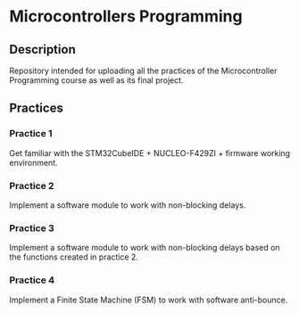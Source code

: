 # Microcontrollers Programming

## Description
Repository intended for uploading all the practices of the Microcontroller Programming course as well as its final project.

## Practices

### Practice 1

Get familiar with the STM32CubeIDE + NUCLEO-F429ZI + firmware working environment.

### Practice 2

Implement a software module to work with non-blocking delays.

### Practice 3

Implement a software module to work with non-blocking delays based on the functions created in practice 2.

### Practice 4

Implement a Finite State Machine (FSM) to work with software anti-bounce.
